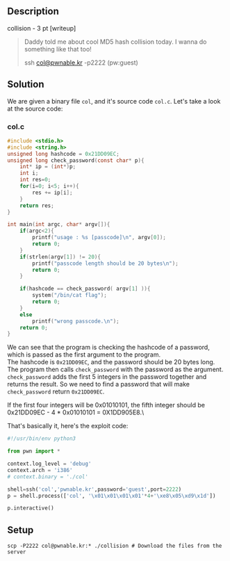 ## Description
collision - 3 pt [writeup]

> Daddy told me about cool MD5 hash collision today.
> I wanna do something like that too!
>
> ssh col@pwnable.kr -p2222 (pw:guest)

## Solution
We are given a binary file `col`, and it's source code `col.c`. Let's take a look at the source code:
### col.c
```c
#include <stdio.h>
#include <string.h>
unsigned long hashcode = 0x21DD09EC;
unsigned long check_password(const char* p){
	int* ip = (int*)p;
	int i;
	int res=0;
	for(i=0; i<5; i++){
		res += ip[i];
	}
	return res;
}

int main(int argc, char* argv[]){
	if(argc<2){
		printf("usage : %s [passcode]\n", argv[0]);
		return 0;
	}
	if(strlen(argv[1]) != 20){
		printf("passcode length should be 20 bytes\n");
		return 0;
	}

	if(hashcode == check_password( argv[1] )){
		system("/bin/cat flag");
		return 0;
	}
	else
		printf("wrong passcode.\n");
	return 0;
}
```

We can see that the program is checking the hashcode of a password, which is passed as the first argument to the program.\
The hashcode is `0x21DD09EC`, and the password should be 20 bytes long.\
The program then calls `check_password` with the password as the argument.\
`check_password` adds the first 5 integers in the password together and returns the result.
So we need to find a password that will make `check_password` return `0x21DD09EC`.

If the first four integers will be 0x01010101, the fifth integer should be 0x21DD09EC - 4 * 0x01010101 = 0X1DD905E8.\

That's basically it, here's the exploit code:
```python
#!/usr/bin/env python3

from pwn import *

context.log_level = 'debug'
context.arch = 'i386'
# context.binary = './col'

shell=ssh('col','pwnable.kr',password='guest',port=2222)
p = shell.process(['col', '\x01\x01\x01\x01'*4+'\xe8\x05\xd9\x1d'])

p.interactive()
```

## Setup
```shell
scp -P2222 col@pwnable.kr:* ./collision # Download the files from the server
```
